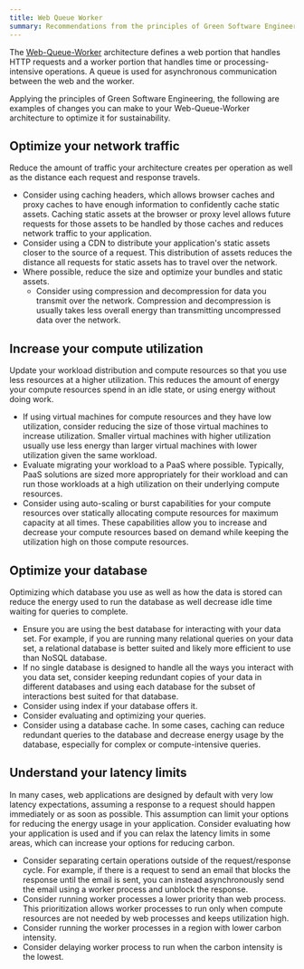 ```yaml
---
title: Web Queue Worker
summary: Recommendations from the principles of Green Software Engineering applied to a Web Queue Worker architecture
---
```


The [Web-Queue-Worker](https://docs.microsoft.com/en-us/azure/architecture/guide/architecture-styles/web-queue-worker) architecture defines a web portion that handles HTTP requests and a worker portion that handles time or processing-intensive operations. A queue is used for asynchronous communication between the web and the worker.

Applying the principles of Green Software Engineering, the following are examples of changes you can make to your Web-Queue-Worker architecture to optimize it for sustainability.

## Optimize your network traffic

Reduce the amount of traffic your architecture creates per operation as well as the distance each request and response travels.

* Consider using caching headers, which allows browser caches and proxy caches to have enough information to confidently cache static assets. Caching static assets at the browser or proxy level allows future requests for those assets to be handled by those caches and reduces network traffic to your application.
* Consider using a CDN to distribute your application's static assets closer to the source of a request. This distribution of assets reduces the distance all requests for static assets has to travel over the network.
* Where possible, reduce the size and optimize your bundles and static assets.
    * Consider using compression and decompression for data you transmit over the network. Compression and decompression is usually takes less overall energy than transmitting uncompressed data over the network.

## Increase your compute utilization

Update your workload distribution and compute resources so that you use less resources at a higher utilization. This reduces the amount of energy your compute resources spend in an idle state, or using energy without doing work.

* If using virtual machines for compute resources and they have low utilization, consider reducing the size of those virtual machines to increase utilization. Smaller virtual machines with higher utilization usually use less energy than larger virtual machines with lower utilization given the same workload.
* Evaluate migrating your workload to a PaaS where possible. Typically, PaaS solutions are sized more appropriately for their workload and can run those workloads at a high utilization on their underlying compute resources.
* Consider using auto-scaling or burst capabilities for your compute resources over statically allocating compute resources for maximum capacity at all times. These capabilities allow you to increase and decrease your compute resources based on demand while keeping the utilization high on those compute resources.

## Optimize your database

Optimizing which database you use as well as how the data is stored can reduce the energy used to run the database as well decrease idle time waiting for queries to complete.

* Ensure you are using the best database for interacting with your data set. For example, if you are running many relational queries on your data set, a relational database is better suited and likely more efficient to use than NoSQL database.
* If no single database is designed to handle all the ways you interact with you data set, consider keeping redundant copies of your data in different databases and using each database for the subset of interactions best suited for that database.
* Consider using index if your database offers it.
* Consider evaluating and optimizing your queries.
* Consider using a database cache. In some cases, caching can reduce redundant queries to the database and decrease energy usage by the database, especially for complex or compute-intensive queries.

## Understand your latency limits

In many cases, web applications are designed by default with very low latency expectations, assuming a response to a request should happen immediately or as soon as possible. This assumption can limit your options for reducing the energy usage in your application. Consider evaluating how your application is used and if you can relax the latency limits in some areas, which can increase your options for reducing carbon.

* Consider separating certain operations outside of the request/response cycle. For example, if there is a request to send an email that blocks the response until the email is sent, you can instead asynchronously send the email using a worker process and unblock the response.
* Consider running worker processes a lower priority than web process. This prioritization allows worker processes to run only when compute resources are not needed by web processes and keeps utilization high.
* Consider running the worker processes in a region with lower carbon intensity.
* Consider delaying worker process to run when the carbon intensity is the lowest.

